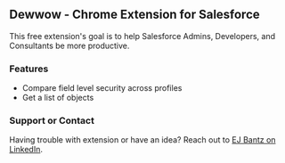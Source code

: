 ## Dewwow - Chrome Extension for Salesforce

This free extension's goal is to help Salesforce Admins, Developers, and Consultants be more productive. 

### Features

- Compare field level security across profiles
- Get a list of objects

### Support or Contact

Having trouble with extension or have an idea? Reach out to [EJ Bantz on LinkedIn](https://www.linkedin.com/in/ejbantz/).
